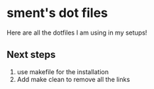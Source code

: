 # sment's dot files
Here are all the dotfiles I am using in my setups!

## Next steps
1. use makefile for the installation
2. Add make clean to remove all the links
